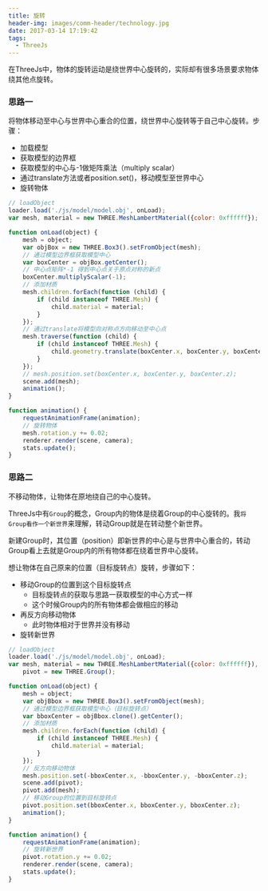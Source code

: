 ```yaml
---
title: 旋转
header-img: images/comm-header/technology.jpg
date: 2017-03-14 17:19:42
tags: 
  - ThreeJs
---
```

在ThreeJs中，物体的旋转运动是绕世界中心旋转的，实际却有很多场景要求物体绕其他点旋转。
<!-- more -->
### 思路一
将物体移动至中心与世界中心重合的位置，绕世界中心旋转等于自己中心旋转。步骤：
- 加载模型
- 获取模型的边界框
- 获取模型的中心与-1做矩阵乘法（multiply scalar）
- 通过translate方法或者position.set()，移动模型至世界中心
- 旋转物体

```js
// loadObject
loader.load('./js/model/model.obj', onLoad);
var mesh, material = new THREE.MeshLambertMaterial({color: 0xffffff});

function onLoad(object) {
	mesh = object;
	var objBox = new THREE.Box3().setFromObject(mesh);
	// 通过模型边界框获取模型中心
	var boxCenter = objBox.getCenter();
	// 中心点矩阵*-1 得到中心点关于原点对称的新点
	boxCenter.multiplyScalar(-1);
	// 添加材质
	mesh.children.forEach(function (child) {
		if (child instanceof THREE.Mesh) {
			child.material = material;
		}
	});
	// 通过translate将模型向对称点方向移动至中心点
	mesh.traverse(function (child) {
		if (child instanceof THREE.Mesh) {
			child.geometry.translate(boxCenter.x, boxCenter.y, boxCenter.z);
		}
	});
	// mesh.position.set(boxCenter.x, boxCenter.y, boxCenter.z);
	scene.add(mesh);
	animation();
}

function animation() {
	requestAnimationFrame(animation);
	// 旋转物体
	mesh.rotation.y += 0.02;
	renderer.render(scene, camera);
	stats.update();
}
```

### 思路二
不移动物体，让物体在原地绕自己的中心旋转。

ThreeJs中有`Group`的概念，Group内的物体是绕着Group的中心旋转的。我`将Group看作一个新世界`来理解，转动Group就是在转动整个新世界。

新建Group时，其位置（position）即新世界的中心是与世界中心重合的，转动Group看上去就是Group内的所有物体都在绕着世界中心旋转。

想让物体在自己原来的位置（目标旋转点）旋转，步骤如下：
- 移动Group的位置到这个目标旋转点
	- 目标旋转点的获取与思路一获取模型的中心方式一样
	- 这个时候Group内的所有物体都会做相应的移动
- 再反方向移动物体
	- 此时物体相对于世界并没有移动
- 旋转新世界

```js
// loadObject
loader.load('./js/model/model.obj', onLoad);
var mesh, material = new THREE.MeshLambertMaterial({color: 0xffffff}),
	pivot = new THREE.Group();

function onLoad(object) {
	mesh = object;
	var objBbox = new THREE.Box3().setFromObject(mesh);
	// 通过模型边界框获取模型中心（目标旋转点）
	var bboxCenter = objBbox.clone().getCenter();
	// 添加材质
	mesh.children.forEach(function (child) {
		if (child instanceof THREE.Mesh) {
			child.material = material;
		}
	});
	// 反方向移动物体
	mesh.position.set(-bboxCenter.x, -bboxCenter.y, -bboxCenter.z);
	scene.add(pivot);
	pivot.add(mesh);
	// 移动Group的位置到目标旋转点
	pivot.position.set(bboxCenter.x, bboxCenter.y, bboxCenter.z);
	animation();
}

function animation() {
	requestAnimationFrame(animation);
	// 旋转新世界
	pivot.rotation.y += 0.02;
	renderer.render(scene, camera);
	stats.update();
}
```